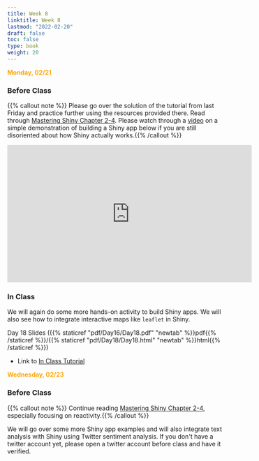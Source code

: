 ```yaml
---
title: Week 8 
linktitle: Week 8
lastmod: "2022-02-20"
draft: false  
toc: false  
type: book  
weight: 20
---
```


<span style="color:orange">**Monday, 02/21**</span>

### Before Class

{{% callout note %}}
Please go over the solution of the tutorial from last Friday and practice further using the resources provided there. Read through [Mastering Shiny Chapter 2-4](https://mastering-shiny.org/basic-intro.html). Please watch through a [video](https://youtu.be/ak_NJCVrJXY) on a simple demonstration of building a Shiny app below if you are still disoriented about how Shiny actually works.{{% /callout %}}

<iframe width="560" height="315" src="https://www.youtube.com/embed/ak_NJCVrJXY" title="YouTube video player" frameborder="0" allow="accelerometer; autoplay; clipboard-write; encrypted-media; gyroscope; picture-in-picture" allowfullscreen></iframe>

### In Class

We will again do some more hands-on activity to build Shiny apps. We will also see how to integrate interactive maps like `leaflet` in Shiny.


Day 18 Slides ({{% staticref "pdf/Day16/Day18.pdf" "newtab" %}}pdf{{% /staticref %}}/{{% staticref "pdf/Day18/Day18.html" "newtab" %}}html{{% /staticref %}})

- Link to [In Class Tutorial](https://github.com/stat220/17-interactive-shiny-examples) 

<span style="color:orange">**Wednesday, 02/23**</span>

### Before Class

{{% callout note %}}
Continue reading [Mastering Shiny Chapter 2-4](https://mastering-shiny.org/basic-intro.html), especially focusing on reactivity.{{% /callout %}}

We will go over some more Shiny app examples and will also integrate text analysis with Shiny using Twitter sentiment analysis. If you don't have a twitter account yet, please open a twitter account before class and have it verified.
